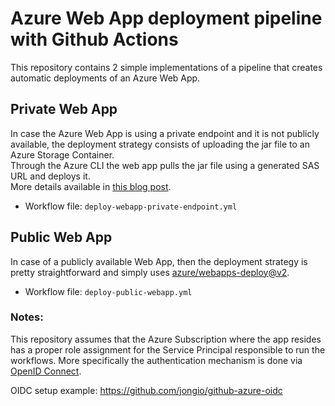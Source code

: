 # Azure Web App deployment pipeline with Github Actions
This repository contains 2 simple implementations of a pipeline that creates automatic deployments of an Azure Web App.

## Private Web App 
In case the Azure Web App is using a private endpoint and it is not publicly available, the deployment strategy consists of uploading the jar file to an Azure Storage Container.  
Through the Azure CLI the web app pulls the jar file using a generated SAS URL and deploys it.  
More details available in [this blog post](https://azure.github.io/AppService/2021/03/01/deploying-to-network-secured-sites-2.html).

- Workflow file: `deploy-webapp-private-endpoint.yml`

## Public Web App 
In case of a publicly available Web App, then the deployment strategy is pretty straightforward and simply uses [azure/webapps-deploy@v2](https://github.com/Azure/webapps-deploy).  
- Workflow file: `deploy-public-webapp.yml`

### Notes:
This repository assumes that the Azure Subscription where the app resides has a proper role assignment for the Service Principal responsible to run the workflows.
More specifically the authentication mechanism is done via [OpenID Connect](https://registry.terraform.io/providers/hashicorp/azuread/latest/docs/guides/service_principal_oidc).

OIDC setup example: https://github.com/jongio/github-azure-oidc
